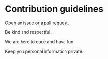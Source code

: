# Contribution guidelines

Open an issue or a pull request. 

Be kind and respectful.

We are here to code and have fun.

Keep you personal information private.
